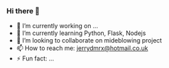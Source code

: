 ### Hi there 👋
- 🔭 I’m currently working on ...
- 🌱 I’m currently learning Python, Flask, Nodejs
- 👯 I’m looking to collaborate on mideblowing project
- 📫 How to reach me: jerrydmrx@hotmail.co.uk
- ⚡ Fun fact: ...
